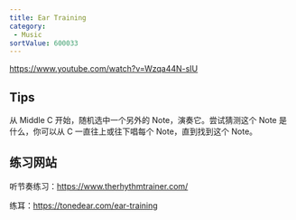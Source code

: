 ```yaml
---
title: Ear Training
category:
 - Music
sortValue: 600033
---
```


https://www.youtube.com/watch?v=Wzqa44N-sIU

## Tips

从 Middle C 开始，随机选中一个另外的 Note，演奏它。尝试猜测这个 Note 是什么，你可以从 C 一直往上或往下唱每个 Note，直到找到这个 Note。

## 练习网站

听节奏练习：https://www.therhythmtrainer.com/

练耳：https://tonedear.com/ear-training
